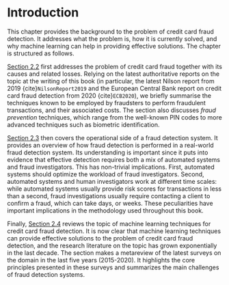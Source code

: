 # Introduction

This chapter provides the background to the problem of credit card fraud detection. It addresses what the problem is, how it is currently solved, and why machine learning can help in providing effective solutions. The chapter is structured as follows. 

[Section 2.2](Credit_Card_Fraud_Scenarios) first addresses the problem of credit card fraud together with its causes and related losses. Relying on the latest authoritative reports on the topic at the writing of this book (in particular, the latest Nilson report from 2019 {cite}`NilsonReport2019` and the European Central Bank report on credit card fraud detection from 2020 {cite}`ECB2020`), we briefly summarise the techniques known to be employed by fraudsters to perform fraudulent transactions, and their associated costs. The section also discusses *fraud prevention* techniques, which range from the well-known PIN codes to more advanced techniques such as biometric identification.

[Section 2.3](Fraud_Detection_System) then covers the operational side of a fraud detection system. It provides an overview of how fraud detection is performed in a real-world fraud detection system. Its understanding is important since it puts into evidence that effective detection requires both a mix of automated systems and fraud investigators. This has non-trivial implications. First, automated systems should optimize the workload of fraud investigators. Second, automated systems and human investigators work at different time scales: while automated systems usually provide risk scores for transactions in less than a second, fraud investigations usually require contacting a client to confirm a fraud, which can take days, or weeks. These peculiarities have important implications in the methodology used throughout this book.

Finally, [Section 2.4](ML_For_CCFD) reviews the topic of machine learning techniques for credit card fraud detection. It is now clear that machine learning techniques can provide effective solutions to the problem of credit card fraud detection, and the research literature on the topic has grown exponentially in the last decade. The section makes a metareview of the latest surveys on the domain in the last five years (2015-2020). It highlights the core principles presented in these surveys and summarizes the main challenges of fraud detection systems. 


